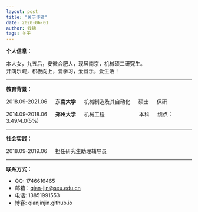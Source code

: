 ```yaml
---
layout: post
title: "关于作者"
date: 2020-06-01
author: 钱锦
tags: 关于
---
```


**个人信息：**

本人女，九五后，安徽合肥人，现居南京，机械硕二研究生。<br>
开朗乐观，积极向上，爱学习，爱音乐，爱生活！

***

**教育背景：**

2018.09-2021.06 &emsp; **东南大学** &emsp; 机械制造及其自动化 &emsp; 硕士 &emsp; 保研

2014.09-2018.06 &emsp; **郑州大学** &emsp; 机械工程 &emsp;  &emsp;  &emsp;  &emsp;  &emsp; 本科 &emsp; 绩点：3.49/4.0(5%)

***

**社会实践：**

2018.09-2019.06 &emsp; 担任研究生助理辅导员

***

**联系方式：**

- QQ: 1746616465
- 邮箱：qian-jin@seu.edu.cn
- 电话: 13851991553
- 博客: qianjinjin.github.io
